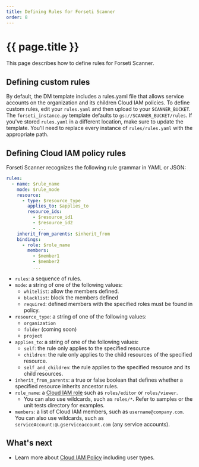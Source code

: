```yaml
---
title: Defining Rules for Forseti Scanner
order: 8
---
```

#  {{ page.title }}

This page describes how to define rules for Forseti Scanner.

## Defining custom rules

By default, the DM template includes a rules.yaml file that allows service
accounts on the organization and its children Cloud IAM policies. To define
custom rules, edit your `rules.yaml` and then upload to your `SCANNER_BUCKET`.
The `forseti_instance.py` template defaults to `gs://SCANNER_BUCKET/rules`.
If you've stored `rules.yaml` in a different location, make sure to update the
template. You'll need to replace every instance of `rules/rules.yaml` with the
appropriate path.

## Defining Cloud IAM policy rules

Forseti Scanner recognizes the following rule grammar in YAML or JSON:

  ```yaml
  rules:
    - name: $rule_name
      mode: $rule_mode
      resource:
        - type: $resource_type
          applies_to: $applies_to
          resource_ids:
            - $resource_id1
            - $resource_id2
            - ...
      inherit_from_parents: $inherit_from
      bindings:
        - role: $role_name
          members:
            - $member1
            - $member2
            ...
  ```

  - `rules`: a sequence of rules.
  - `mode`: a string of one of the following values:
    - `whitelist`: allow the members defined.
    - `blacklist`: block the members defined
    - `required`: defined members with the specified roles must be found in
    policy.
  - `resource_type`: a string of one of the following values:
    - `organization`
    - `folder` (coming soon)
    - `project`
  - `applies_to`: a string of one of the following values:
    - `self`: the rule only applies to the specified resource
    - `children`: the rule only applies to the child resources of the specified
    resource.
    - `self_and_children`: the rule applies to the specified resource and its
    child resources.
  - `inherit_from_parents`: a true or false boolean that defines whether a
  specified resource inherits ancestor rules.
  - `role_name`: a [Cloud IAM role](https://cloud.google.com/compute/docs/access/iam)
  such as `roles/editor` or `roles/viewer`.
    - You can also use wildcards, such as `roles/*`. Refer to samples or the
    unit tests directory for examples.
  - `members`: a list of Cloud IAM members, such as `username@company.com`.
  You can also use wildcards, such as `serviceAccount:@.gserviceaccount.com`
  (any service accounts).

## What's next

  - Learn more about
  [Cloud IAM Policy](https://cloud.google.com/iam/reference/rest/v1/Policy)
  including user types.
